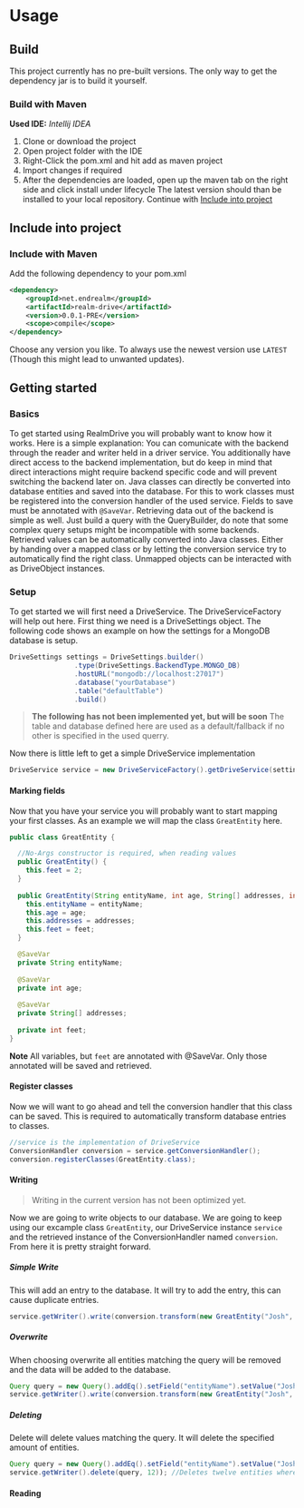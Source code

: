 # Usage
## Build
This project currently has no pre-built versions. The only way to get the dependency jar is to build it yourself.
### Build with Maven
**Used IDE:** *Intellij IDEA*
1. Clone or download the project
2. Open project folder with the IDE
3. Right-Click the pom.xml and hit add as maven project
4. Import changes if required
5. After the dependencies are loaded, open up the maven tab on the right side and click install under lifecycle
The latest version should than be installed to your local repository. Continue with [Include into project](https://github.com/endrealm/RealmDrive/blob/master/docs/usage.md#include-into-project)

## Include into project
### Include with Maven

Add the following dependency to your pom.xml
```xml
<dependency>
    <groupId>net.endrealm</groupId>
    <artifactId>realm-drive</artifactId>
    <version>0.0.1-PRE</version>
    <scope>compile</scope>
</dependency>
```
Choose any version you like. To always use the newest version use `LATEST` (Though this might lead to unwanted updates).

## Getting started

### Basics
To get started using RealmDrive you will probably want to know how it works. Here is a simple explanation:
You can comunicate with the backend through the reader and writer held in a driver service. You additionally have direct access to the backend implementation, but do keep in mind that direct interactions might require backend specific code and will prevent switching the backend later on. Java classes can directly be converted into database entities and saved into the database. For this to work classes must be registered into the conversion handler of the used service. Fields to save must be annotated with `@SaveVar`. Retrieving data out of the backend is simple as well. Just build a query with the QueryBuilder, do note that some complex query setups might be incompatible with some backends. Retrieved values can be automatically converted into Java classes. Either by handing over a mapped class or by letting the conversion service try to automatically find the right class. Unmapped objects can be interacted with as DriveObject instances.

### Setup
To get started we will first need a DriveService. The DriveServiceFactory will help out here. First thing we need is a DriveSettings object. The following code shows an example on how the settings for a MongoDB database is setup.
```java
DriveSettings settings = DriveSettings.builder()
                .type(DriveSettings.BackendType.MONGO_DB)
                .hostURL("mongodb://localhost:27017")
                .database("yourDatabase")
                .table("defaultTable")
                .build()
```
> **The following has not been implemented yet, but will be soon**
> The table and database defined here are used as a default/fallback if no other is specified in the used querry.

Now there is little left to get a simple DriveService implementation
```java
DriveService service = new DriveServiceFactory().getDriveService(settings);
```

#### Marking fields
Now that you have your service you will probably want to start mapping your first classes. As an example we will map the class `GreatEntity` here.
```java
public class GreatEntity {

  //No-Args constructor is required, when reading values
  public GreatEntity() {
    this.feet = 2;
  }
  
  public GreatEntity(String entityName, int age, String[] addresses, int feet) {
    this.entityName = entityName;
    this.age = age;
    this.addresses = addresses;
    this.feet = feet;
  }

  @SaveVar
  private String entityName;
  
  @SaveVar
  private int age;
  
  @SaveVar
  private String[] addresses;
  
  private int feet;
}
```
**Note** All variables, but `feet` are annotated with @SaveVar. Only those annotated will be saved and retrieved.
#### Register classes
Now we will want to go ahead and tell the conversion handler that this class can be saved. This is required to automatically transform database entries to classes.
```java
//service is the implementation of DriveService
ConversionHandler conversion = service.getConversionHandler();
conversion.registerClasses(GreatEntity.class);
```

#### Writing
> Writing in the current version has not been optimized yet.

Now we are going to write objects to our database. We are going to keep using our excample class `GreatEntity`, our DriveService instance `service` and the retrieved instance of the ConversionHandler named `conversion`. From here it is pretty straight forward.

##### Simple Write
This will add an entry to the database. It will try to add the entry, this can cause duplicate entries.
```java
service.getWriter().write(conversion.transform(new GreatEntity("Josh", 19, new String[] {"nowhere lol"}, 3)));
```
##### Overwrite
When choosing overwrite all entities matching the query will be removed and the data will be added to the database.
```java
Query query = new Query().addEq().setField("entityName").setValue("Josh").close().build();
service.getWriter().write(conversion.transform(new GreatEntity("Josh", 19, new String[] {"nowhere lol"}, 3), true, query));
```
##### Deleting
Delete will delete values matching the query. It will delete the specified amount of entities.
```java
Query query = new Query().addEq().setField("entityName").setValue("Josh").close().build();
service.getWriter().delete(query, 12)); //Deletes twelve entities where entityname == Josh
```
#### Reading
